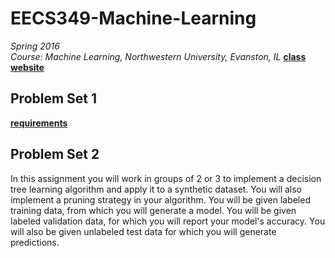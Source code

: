 # EECS349-Machine-Learning
_Spring 2016_ <br/>
_Course: Machine Learning, Northwestern University, Evanston, IL_
**[class website](http://www.cs.northwestern.edu/~ddowney/courses/349_Spring2016/)** <br/>

## Problem Set 1
**[requirements](http://www.cs.northwestern.edu/~ddowney/courses/349_Spring2016/pset1.html)** <br/>

## Problem Set 2
In this assignment you will work in groups of 2 or 3 to implement a decision tree learning algorithm and apply it to a synthetic dataset. You will also implement a pruning strategy in your algorithm. You will be given labeled training data, from which you will generate a model. You will be given labeled validation data, for which you will report your model's accuracy. You will also be given unlabeled test data for which you will generate predictions.
